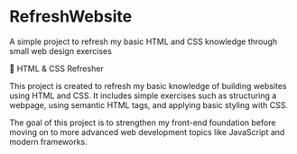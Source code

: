 # RefreshWebsite
A simple project to refresh my basic HTML and CSS knowledge through small web design exercises

📄 HTML & CSS Refresher

This project is created to refresh my basic knowledge of building websites using HTML and CSS. It includes simple exercises such as structuring a webpage, using semantic HTML tags, and applying basic styling with CSS.

The goal of this project is to strengthen my front-end foundation before moving on to more advanced web development topics like JavaScript and modern frameworks.

